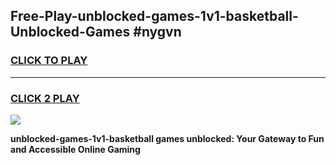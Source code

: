 
## Free-Play-unblocked-games-1v1-basketball-Unblocked-Games #nygvn
<h3>
<a href="https://news.freeplayer.one?title=unblocked-games-1v1-basketball&ref=8M">CLICK TO PLAY</a></h3>
<hr>

<h3>
<a href="https://news.freeplayer.one?title=unblocked-games-1v1-basketball&ref=8M">CLICK 2 PLAY</a>
  
</h3>

<a href="https://news.freeplayer.one?title=unblocked-games-1v1-basketball&ref=8M"><img src="https://clearcache.store/games.png"></a>


**unblocked-games-1v1-basketball games unblocked: Your Gateway to Fun and Accessible Online Gaming**
